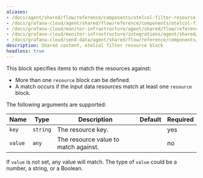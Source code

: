 ```yaml
---
aliases:
- /docs/agent/shared/flow/reference/components/otelcol-filter-resource-block/
- /docs/grafana-cloud/agent/shared/flow/reference/components/otelcol-filter-resource-block/
- /docs/grafana-cloud/monitor-infrastructure/agent/shared/flow/reference/components/otelcol-filter-resource-block/
- /docs/grafana-cloud/monitor-infrastructure/integrations/agent/shared/flow/reference/components/otelcol-filter-resource-block/
- /docs/grafana-cloud/send-data/agent/shared/flow/reference/components/otelcol-filter-resource-block/
description: Shared content, otelcol filter resource block
headless: true
---
```


This block specifies items to match the resources against:

* More than one `resource` block can be defined.
* A match occurs if the input data resources match at least one `resource` block.

The following arguments are supported:

Name    | Type     | Description                          | Default | Required
--------|----------|--------------------------------------|---------|---------
`key`   | `string` | The resource key.                    |         | yes
`value` | `any`    | The resource value to match against. |         | no

If `value` is not set, any value will match.
The type of `value` could be a number, a string, or a Boolean.
